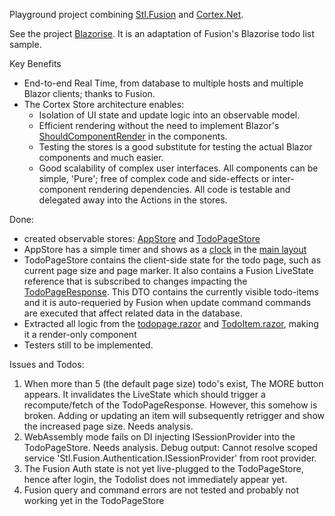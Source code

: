 Playground project combining [Stl.Fusion](https://github.com/servicetitan/Stl.Fusion) and [Cortex.Net](https://github.com/jspuij/Cortex.Net).

See the project [Blazorise](https://github.com/riesvriend/FusionAndCortex/tree/master/samples/Blazorise). It is an adaptation of Fusion's Blazorise todo list sample.

Key Benefits
* End-to-end Real Time, from database to multiple hosts and multiple Blazor clients; thanks to Fusion.
* The Cortex Store architecture enables:
  * Isolation of UI state and update logic into an observable model. 
  * Efficient rendering without the need to implement Blazor's [ShouldComponentRender](https://docs.microsoft.com/en-us/aspnet/core/blazor/components/rendering?view=aspnetcore-5.0) in the components.
  * Testing the stores is a good substitute for testing the actual Blazor components and much easier.
  * Good scalability of complex user interfaces. All components can be simple, 'Pure'; free of complex code and side-effects or inter-component rendering dependencies. All code is testable and delegated away into the Actions in the stores.

Done:
* created observable stores: [AppStore](https://github.com/riesvriend/FusionAndCortex/blob/master/samples/Blazorise/UI/Stores/AppStore.cs) and [TodoPageStore](https://github.com/riesvriend/FusionAndCortex/blob/master/samples/Blazorise/UI/Stores/TodoPageStore.cs) 
* AppStore has a simple timer and shows as a [clock](https://github.com/riesvriend/FusionAndCortex/blob/master/samples/Blazorise/UI/Shared/LeftBarClock.razor) in the [main layout](https://github.com/riesvriend/FusionAndCortex/blob/master/samples/Blazorise/UI/Shared/MainLayout.razor)
* TodoPageStore contains the client-side state for the todo page, such as current page size and page marker. It 
  also contains a Fusion LiveState reference that is subscribed to changes impacting the [TodoPageResponse](https://github.com/riesvriend/FusionAndCortex/blob/b6f31480bfb6b856e8423feba6cd61bf3dc1fa80/samples/Blazorise/Abstractions/ITodoService.cs#L17). This DTO contains
  the currently visible todo-items and it is auto-requeried by Fusion when update command
  commands are executed that affect related data in the database.
* Extracted all logic from the [todopage.razor](https://github.com/riesvriend/FusionAndCortex/blob/master/samples/Blazorise/UI/Pages/TodoPage.razor) and [TodoItem.razor](https://github.com/riesvriend/FusionAndCortex/blob/master/samples/Blazorise/UI/Shared/TodoItem.razor), making it a render-only component
*  Testers still to be implemented.

 Issues and Todos:
 1. When more than 5 (the default page size) todo's exist, The MORE button appears. It invalidates the LiveState
    which should trigger a recompute/fetch of the TodoPageResponse. However, this somehow is broken. 
    Adding or updating an item will subsequently retrigger and show the increased page size. Needs analysis.
 2. WebAssembly mode fails on DI injecting ISessionProvider into the TodoPageStore. Needs analysis.
    Debug output: Cannot resolve scoped service 'Stl.Fusion.Authentication.ISessionProvider' from root provider.
 3. The Fusion Auth state is not yet live-plugged to the TodoPageStore, hence after login, the Todolist does not 
    immediately appear yet.
 4. Fusion query and command errors are not tested and probably not working yet in the TodoPageStore  
 
